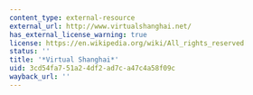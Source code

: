```yaml
---
content_type: external-resource
external_url: http://www.virtualshanghai.net/
has_external_license_warning: true
license: https://en.wikipedia.org/wiki/All_rights_reserved
status: ''
title: '*Virtual Shanghai*'
uid: 3cd54fa7-51a2-4df2-ad7c-a47c4a58f09c
wayback_url: ''
---
```

